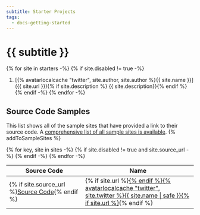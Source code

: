 ```yaml
---
subtitle: Starter Projects
tags:
  - docs-getting-started
---
```


# {{ subtitle }}

{% for site in starters -%}
{% if site.disabled != true -%}

1. [{% avatarlocalcache "twitter", site.author, site.author %}{{ site.name }}]({{ site.url }}){% if site.description %} {{ site.description}}{% endif %}
   {% endif -%}
   {% endfor -%}

## Source Code Samples

This list shows all of the sample sites that have provided a link to their source code. A [comprehensive list of all sample sites is available](/docs/sites/). {% addToSampleSites %}

<table>
  <thead>
    <tr>
      <th style="min-width: 9em"><span class="sr-only">Source Code</span></th>
      <th>Name</th>
    </tr>
  </thead>
  <tbody>
{% for key, site in sites -%}
{% if site.disabled != true and site.source_url -%}
    <tr>
      <td>{% if site.source_url %}<a href="{{ site.source_url }}" class="minilink">Source Code</a>{% endif %}</td>
      <td>{% if site.url %}<a href="{{ site.url }}">{% endif %}{% avatarlocalcache "twitter", site.twitter %}{{ site.name | safe }}{% if site.url %}</a>{% endif %}</td>
    </tr>
{% endif -%}
{% endfor -%}
  </tbody>
</table>
